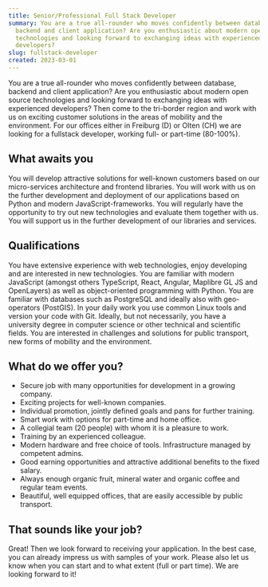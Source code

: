 ```yaml
---
title: Senior/Professional Full Stack Developer
summary: You are a true all-rounder who moves confidently between database,
  backend and client application? Are you enthusiastic about modern open source
  technologies and looking forward to exchanging ideas with experienced
  developers?
slug: fullstack-developer
created: 2023-03-01
---
```

You are a true all-rounder who moves confidently between database, backend and client application? Are you enthusiastic about modern open source technologies and looking forward to exchanging ideas with experienced developers? Then come to the tri-border region and work with us on exciting customer solutions in the areas of mobility and the environment. For our offices either in Freiburg (D) or Olten (CH) we are looking for a fullstack developer, working full- or part-time (80-100%).

## What awaits you

You will develop attractive solutions for well-known customers based on our micro-services architecture and frontend libraries. You will work with us on the further development and deployment of our applications based on Python and modern JavaScript-frameworks. You will regularly have the opportunity to try out new technologies and evaluate them together with us. You will support us in the further development of our libraries and services.

## Qualifications

You have extensive experience with web technologies, enjoy developing and are interested in new technologies. You are familiar with modern JavaScript (amongst others TypeScript, React, Angular, Maplibre GL JS and OpenLayers) as well as object-oriented programming with Python. You are familiar with databases such as PostgreSQL and ideally also with geo-operators (PostGIS). In your daily work you use common Linux tools and version your code with Git. Ideally, but not necessarily, you have a university degree in computer science or other technical and scientific fields. You are interested in challenges and solutions for public transport, new forms of mobility and the environment. 

## What do we offer you?

* Secure job with many opportunities for development in a growing company.
* Exciting projects for well-known companies.
* Individual promotion, jointly defined goals and pans for further training.
* Smart work with options for part-time and home office. 
* A collegial team (20 people) with whom it is a pleasure to work.
* Training by an experienced colleague.
* Modern hardware and free choice of tools. Infrastructure managed by competent admins. 
* Good earning opportunities and attractive additional benefits to the fixed salary. 
* Always enough organic fruit, mineral water and organic coffee and regular team events.
* Beautiful, well equipped offices, that are easily accessible by public transport. 

## That sounds like your job?

Great! Then we look forward to receiving your application. In the best case, you can already impress us with samples of your work. Please also let us know when you can start and to what extent (full or part time). We are looking forward to it!